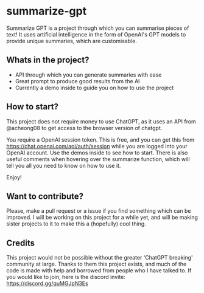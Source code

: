 # summarize-gpt

Summarize GPT is a project through which you can summarise pieces of text!
It uses artificial intelligence in the form of OpenAI's GPT models to provide unique summaries, which are customisable.

## Whats in the project? 

- API through which you can generate summaries with ease
- Great prompt to produce good results from the AI
- Currently a demo inside to guide you on how to use the project

## How to start?

This project does not require money to use ChatGPT, as it uses an API from @acheong08 to get access to the browser
version of chatgpt.

You require a OpenAI session token. This is free, and you can get this from https://chat.openai.com/api/auth/session 
while you are logged into your OpenAI account.
Use the demos inside to see how to start. There is also useful comments when hovering over the summarize function, which will
tell you all you need to know on how to use it.

Enjoy! 


## Want to contribute?

Please, make a pull request or a issue if you find something which can be improved. I will be working on this project for a while yet, and will be making
sister projects to it to make this a (hopefully) cool thing.


## Credits

This project would not be possible without the greater 'ChatGPT breaking' community at large. Thanks to them this project exists, and much of the code is made with help and borrowed from people who I have talked to. If you would like to join, here is the discord invite: https://discord.gg/quMGJpN3Es
